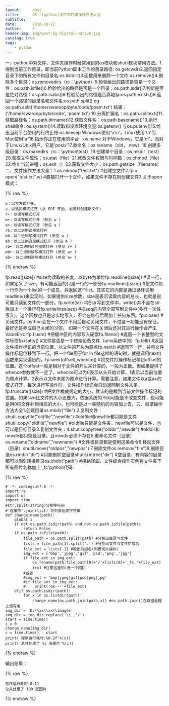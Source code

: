 ```yaml
---
layout:     post
title:      OS--(python)文件和目录操作方法大全
subtitle:   
date:       2018-10-22
author:     P
header-img: img/post-bg-digital-native.jpg
catalog: true
tags:
    - python
---
```

一、python中对文件、文件夹操作时经常用到的os模块和shutil模块常用方法。1.得到当前工作目录，即当前Python脚本工作的目录路径: os.getcwd()2.返回指定目录下的所有文件和目录名:os.listdir()3.函数用来删除一个文件:os.remove()4.删除多个目录：os.removedirs（rc：\python）5.检验给出的路径是否是一个文件：os.path.isfile()6.检验给出的路径是否是一个目录：os.path.isdir()7.判断是否是绝对路径：os.path.isabs()8.检验给出的路径是否真地存:os.path.exists()9.返回一个路径的目录名和文件名:os.path.split()     eg os.path.split('/home/swaroop/byte/code/poem.txt') 结果：('/home/swaroop/byte/code', 'poem.txt') 10.分离扩展名：os.path.splitext()11.获取路径名：os.path.dirname()12.获取文件名：os.path.basename()13.运行shell命令: os.system()14.读取和设置环境变量:os.getenv() 与os.putenv()15.给出当前平台使用的行终止符:os.linesep    Windows使用'\r\n'，Linux使用'\n'而Mac使用'\r'16.指示你正在使用的平台：os.name       对于Windows，它是'nt'，而对于Linux/Unix用户，它是'posix'17.重命名：os.rename（old， new）18.创建多级目录：os.makedirs（rc：\python\test）19.创建单个目录：os.mkdir（test）20.获取文件属性：os.stat（file）21.修改文件权限与时间戳：os.chmod（file）22.终止当前进程：os.exit（）23.获取文件大小：os.path.getsize（filename）二、文件操作方法大全：1.os.mknod("test.txt")             #创建空文件2.fp = open("test.txt",w)          #直接打开一个文件，如果文件不存在则创建文件3.关于open 模式：

{% raw %}
```
w：以写方式打开，
a：以追加模式打开 (从 EOF 开始, 必要时创建新文件)
r+：以读写模式打开
w+：以读写模式打开 (参见 w )
a+：以读写模式打开 (参见 a )
rb：以二进制读模式打开
wb：以二进制写模式打开 (参见 w )
ab：以二进制追加模式打开 (参见 a )
rb+：以二进制读写模式打开 (参见 r+ )
wb+：以二进制读写模式打开 (参见 w+ )
ab+：以二进制读写模式打开 (参见 a+ )

```
{% endraw %}

fp.read([size])                     #size为读取的长度，以byte为单位fp.readline([size])                 #读一行，如果定义了size，有可能返回的只是一行的一部分fp.readlines([size])                #把文件每一行作为一个list的一个成员，并返回这个list。其实它的内部是通过循环调用readline()来实现的。如果提供size参数，size是表示读取内容的总长，也就是说可能只读到文件的一部分。fp.write(str)                       #把str写到文件中，write()并不会在str后加上一个换行符fp.writelines(seq)                  #把seq的内容全部写到文件中(多行一次性写入)。这个函数也只是忠实地写入，不会在每行后面加上任何东西。fp.close()                          #关闭文件。python会在一个文件不用后自动关闭文件，不过这一功能没有保证，最好还是养成自己关闭的习惯。  如果一个文件在关闭后还对其进行操作会产生ValueErrorfp.flush()                          #把缓冲区的内容写入硬盘fp.fileno()                         #返回一个长整型的文件标签fp.isatty()                         #文件是否是一个终端设备文件（unix系统中的）fp.tell()                           #返回文件操作标记的当前位置，以文件的开头为原点fp.next()                           #返回下一行，并将文件操作标记位移到下一行。把一个file用于for  in file这样的语句时，就是调用next()函数来实现遍历的。fp.seek(offset[,whence])            #将文件打操作标记移到offset的位置。这个offset一般是相对于文件的开头来计算的，一般为正数。但如果提供了whence参数就不一定了，whence可以为0表示从头开始计算，1表示以当前位置为原点计算。2表示以文件末尾为原点进行计算。需要注意，如果文件以a或a+的模式打开，每次进行写操作时，文件操作标记会自动返回到文件末尾。fp.truncate([size])                 #把文件裁成规定的大小，默认的是裁到当前文件操作标记的位置。如果size比文件的大小还要大，依据系统的不同可能是不改变文件，也可能是用0把文件补到相应的大小，也可能是以一些随机的内容加上去。三、目录操作方法大全1.创建目录os.mkdir("file")                   2.复制文件：shutil.copyfile("oldfile","newfile")        #oldfile和newfile都只能是文件shutil.copy("oldfile","newfile")            #oldfile只能是文件夹，newfile可以是文件，也可以是目标目录3.复制文件夹：4.shutil.copytree("olddir","newdir")        #olddir和newdir都只能是目录，且newdir必须不存在5.重命名文件（目录）os.rename("oldname","newname")              #文件或目录都是使用这条命令6.移动文件（目录）shutil.move("oldpos","newpos")   7.删除文件os.remove("file")8.删除目录os.rmdir("dir")                             #只能删除空目录shutil.rmtree("dir")                        #空目录、有内容的目录都可以删9.转换目录os.chdir("path")                            #换路径四、文件综合操作实例将文件夹下所有图片名称加上'_fc'python代码:

{% raw %}
```
# -*- coding:utf-8 -*-
import re
import os
import time
#str.split(string)分割字符串
#'连接符'.join(list) 将列表组成字符串
def change_name(path):
    global i
    if not os.path.isdir(path) and not os.path.isfile(path):
        return False
    if os.path.isfile(path):
        file_path = os.path.split(path) #分割出目录与文件
        lists = file_path[1].split('.') #分割出文件与文件扩展名
        file_ext = lists[-1] #取出后缀名(列表切片操作)
        img_ext = ['bmp','jpeg','gif','psd','png','jpg']
        if file_ext in img_ext:
            os.rename(path,file_path[0]+'/'+lists[0]+'_fc.'+file_ext)
            i+=1 #注意这里的i是一个陷阱
        #或者
        #img_ext = 'bmp|jpeg|gif|psd|png|jpg'
        #if file_ext in img_ext:
        #    print('ok---'+file_ext)
    elif os.path.isdir(path):
        for x in os.listdir(path):
            change_name(os.path.join(path,x)) #os.path.join()在路径处理上很有用
img_dir = 'D:\\xx\\xx\\images'
img_dir = img_dir.replace('\\','/')
start = time.time()
i = 0
change_name(img_dir)
c = time.time() - start
print('程序运行耗时:%0.2f'%(c))
print('总共处理了 %s 张图片'%(i))

```
{% endraw %}

输出结果：

{% raw %}
```
程序运行耗时:0.11
总共处理了 109 张图片

```
{% endraw %}
